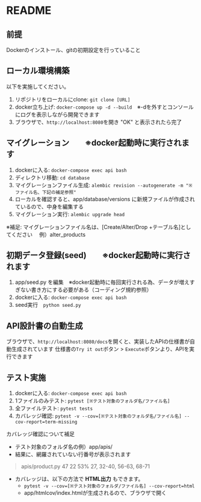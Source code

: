 # README

## 前提

Dockerのインストール、gitの初期設定を行っていること


## ローカル環境構築

以下を実施してください。

1. リポジトリをローカルにclone: `git clone [URL]`
2. docker立ち上げ: `docker-compose up -d --build`　※-dを外すとコンソールにログを表示しながら開発できます
3. ブラウザで、`http://localhost:8080`を開き "OK" と表示されたら完了

## マイグレーション　　※docker起動時に実行されます

1. dockerに入る: `docker-compose exec api bash`
2. ディレクトリ移動: `cd database`
3. マイグレーションファイル生成: `alembic revision --autogenerate -m "※ファイル名、下記の補足参照"`
4. ローカルを確認すると、app/database/versions に新規ファイルが作成されているので、中身を編集する
5. マイグレーション実行: `alembic upgrade head`

※補足: マイグレーションファイル名は、[Create/Alter/Drop +テーブル名]としてください
　例）alter_products

## 初期データ登録(seed)　　※docker起動時に実行されます

1. app/seed.py を編集　※docker起動時に毎回実行される為、データが増えすぎない書き方にする必要がある（コーディング規約参照）
2. dockerに入る: `docker-compose exec api bash`
3. seed実行　`python seed.py`

## API設計書の自動生成

ブラウザで、`http://localhost:8080/docs`を開くと、実装したAPIの仕様書が自動生成されています
仕様書の`Try it out`ボタン > `Execute`ボタンより、APIを実行できます

## テスト実施

1. dockerに入る: `docker-compose exec api bash`
2. 1ファイルのみテスト: `pytest [※テスト対象のフォルダ名/ファイル名]`
3. 全ファイルテスト: `pytest tests`
4. カバレッジ確認: `pytest -v --cov=[※テスト対象のフォルダ名/ファイル名] --cov-report=term-missing`

カバレッジ確認について補足
- テスト対象のフォルダ名の例）app/apis/
- 結果に、網羅されていない行番号が表示されます

> apis/product.py       47     22    53%   27, 32-40, 56-63, 68-71

- カバレッジは、以下の方法で **HTML出力** もできます。
    - `pytest -v --cov=[※テスト対象のフォルダ/ファイル名] --cov-report=html`
    - app/htmlcov/index.htmlが生成されるので、ブラウザで開く
